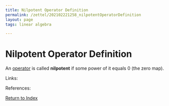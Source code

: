```yaml
---
title: Nilpotent Operator Definition
permalink: /zettel/202102221258_nilpotentOperatorDefinition
layout: page
tags: linear algebra

---
```

# Nilpotent Operator Definition

An [operator](202102082104_operatorDefinition) is called **nilpotent** if some power of it equals $0$ (the zero map).

Links: 

References: 

[Return to Index](index)